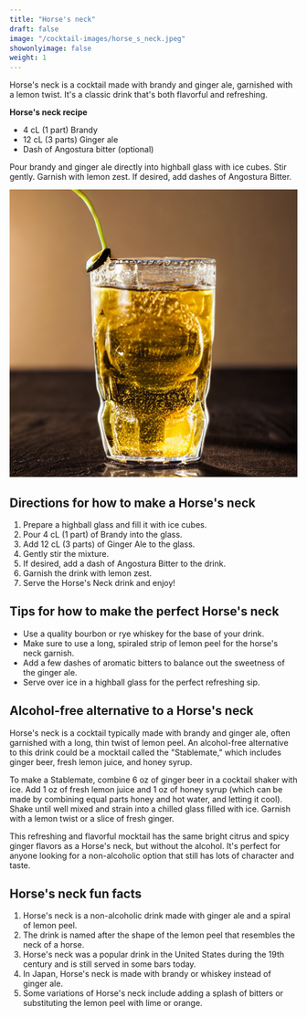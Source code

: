 ```yaml
---
title: "Horse's neck"
draft: false
image: "/cocktail-images/horse_s_neck.jpeg"
showonlyimage: false
weight: 1
---
```


Horse's neck is a cocktail made with brandy and ginger ale, garnished with a lemon twist. It's a classic drink that's both flavorful and refreshing.

<!--more-->

**Horse's neck recipe**

- 4 cL (1 part) Brandy
- 12 cL (3 parts) Ginger ale
- Dash of Angostura bitter (optional)


Pour brandy and ginger ale directly into highball glass with ice cubes. Stir gently. Garnish with lemon zest. If desired, add dashes of Angostura Bitter.

![](/cocktail-images/horse_s_neck.jpeg)


## Directions for how to make a Horse's neck

1. Prepare a highball glass and fill it with ice cubes.
2. Pour 4 cL (1 part) of Brandy into the glass.
3. Add 12 cL (3 parts) of Ginger Ale to the glass.
4. Gently stir the mixture.
5. If desired, add a dash of Angostura Bitter to the drink.
6. Garnish the drink with lemon zest.
7. Serve the Horse's Neck drink and enjoy!

## Tips for how to make the perfect Horse's neck

- Use a quality bourbon or rye whiskey for the base of your drink.
- Make sure to use a long, spiraled strip of lemon peel for the horse's neck garnish.
- Add a few dashes of aromatic bitters to balance out the sweetness of the ginger ale.
- Serve over ice in a highball glass for the perfect refreshing sip.

## Alcohol-free alternative to a Horse's neck

Horse's neck is a cocktail typically made with brandy and ginger ale, often garnished with a long, thin twist of lemon peel. An alcohol-free alternative to this drink could be a mocktail called the "Stablemate," which includes ginger beer, fresh lemon juice, and honey syrup. 

To make a Stablemate, combine 6 oz of ginger beer in a cocktail shaker with ice. Add 1 oz of fresh lemon juice and 1 oz of honey syrup (which can be made by combining equal parts honey and hot water, and letting it cool). Shake until well mixed and strain into a chilled glass filled with ice. Garnish with a lemon twist or a slice of fresh ginger. 

This refreshing and flavorful mocktail has the same bright citrus and spicy ginger flavors as a Horse's neck, but without the alcohol. It's perfect for anyone looking for a non-alcoholic option that still has lots of character and taste.

## Horse's neck fun facts

1. Horse's neck is a non-alcoholic drink made with ginger ale and a spiral of lemon peel.
2. The drink is named after the shape of the lemon peel that resembles the neck of a horse.
3. Horse's neck was a popular drink in the United States during the 19th century and is still served in some bars today.
4. In Japan, Horse's neck is made with brandy or whiskey instead of ginger ale.
5. Some variations of Horse's neck include adding a splash of bitters or substituting the lemon peel with lime or orange.
